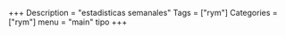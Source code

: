 +++
Description = "estadisticas semanales"
Tags = ["rym"]
Categories = ["rym"]
menu = "main"
tipo
+++
<!--more-->
